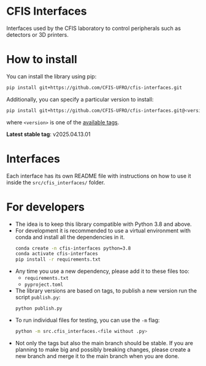 # CFIS Interfaces

Interfaces used by the CFIS laboratory to control peripherals such as detectors or 3D printers.

# How to install

You can install the library using pip:
```bash
pip install git+https://github.com/CFIS-UFRO/cfis-interfaces.git
```

Additionally, you can specify a particular version to install:
```bash
pip install git+https://github.com/CFIS-UFRO/cfis-interfaces.git@<version>
```
where `<version>` is one of the [available tags](https://github.com/CFIS-UFRO/cfis-interfaces/tags).

**Latest stable tag**: v2025.04.13.01

# Interfaces

Each interface has its own README file with instructions on how to use it inside the `src/cfis_interfaces/` folder.

# For developers

- The idea is to keep this library compatible with Python 3.8 and above.
- For development it is recommended to use a virtual environment with conda and install all the dependencies in it.
    ```bash
    conda create -n cfis-interfaces python=3.8
    conda activate cfis-interfaces
    pip install -r requirements.txt
    ```
- Any time you use a new dependency, please add it to these files too:
    - `requirements.txt`
    - `pyproject.toml`
- The library versions are based on tags, to publish a new version run the script `publish.py`:
    ```bash
    python publish.py
    ```
- To run individual files for testing, you can use the `-m` flag:
    ```bash
    python -m src.cfis_interfaces.<file without .py>
    ```
- Not only the tags but also the main branch should be stable. If you are planning to make big and possibly breaking changes, please create a new branch and merge it to the main branch when you are done.